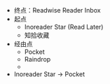 - 终点：Readwise Reader Inbox
- 起点
	- Inoreader Star (Read Later)
	- 知拾收藏
- 经由点
	- Pocket
	- Raindrop
	-
- Inoreader Star -> Pocket